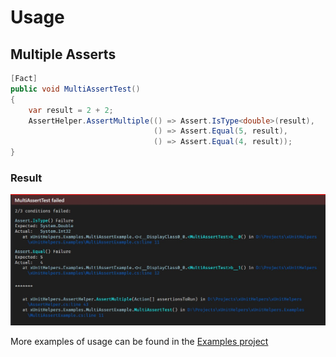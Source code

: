 # Usage

## Multiple Asserts

```csharp
[Fact]
public void MultiAssertTest()
{
    var result = 2 + 2;
    AssertHelper.AssertMultiple(() => Assert.IsType<double>(result),
                                () => Assert.Equal(5, result),
                                () => Assert.Equal(4, result));
}
```

### Result

![Screenshot for Multiple Asserts](MultipleAsserts.jpg)

More examples of usage can be found in the
[Examples project](https://github.com/AnkurSheel/xUnitHelpers/blob/master/xUnitHelpers.Examples/MultiAssertExample.cs)
